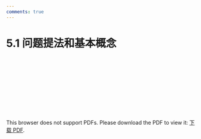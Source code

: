 ```yaml
---
comments: true
---
```

# 5.1 问题提法和基本概念

<object data="https://eanyang7.github.io/Probability-and-Statistics/assets/5/5.1.pdf" type="application/pdf" width="700px" height="700px">
    <embed src="https://eanyang7.github.io/Probability-and-Statistics/assets/5/5.1.pdf">
        <p>This browser does not support PDFs. Please download the PDF to view it: <a href="https://eanyang7.github.io/Probability-and-Statistics/assets/5/5.1.pdf">下载 PDF</a>.</p>
    </embed>
</object>

